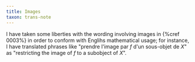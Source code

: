 ```yaml
---
title: Images
taxon: trans-note
---
```


I have taken some liberties with the wording involving images in {%cref 0003%}
in order to conform with Englihs mathematical usage; for instance, I have
translated phrases like "prendre l'image par $f$ d'un sous-objet de $X$" as
"restricting the image of $f$ to a subobject of $X$".
